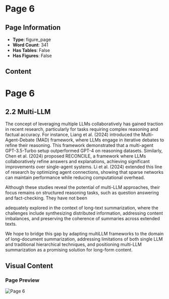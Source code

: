 # Page 6

## Page Information

- **Type**: figure_page
- **Word Count**: 341
- **Has Tables**: False
- **Has Figures**: False

## Content

# Page 6

## 2.2 Multi-LLM

The concept of leveraging multiple LLMs collaboratively has gained traction in recent research, particularly for tasks requiring complex reasoning and factual accuracy. For instance, Liang et al. (2024) introduced the Multi-Agent-Debate (MAD) framework, where LLMs engage in iterative debates to refine their reasoning. This framework demonstrated that a multi-agent GPT-3.5-Turbo setup outperformed GPT-4 on reasoning datasets. Similarly, Chen et al. (2024) proposed RECONCILE, a framework where LLMs collaboratively refine answers and explanations, achieving significant improvements over single-agent systems. Li et al. (2024) extended this line of research by optimizing agent connections, showing that sparse networks can maintain performance while reducing computational overhead.

Although these studies reveal the potential of multi-LLM approaches, their focus remains on structured reasoning tasks, such as question answering and fact-checking. They have not been

adequately explored in the context of long-text summarization, where the challenges include synthesizing distributed information, addressing content imbalances, and preserving the coherence of summaries across extended texts.

We hope to bridge this gap by adapting multiLLM frameworks to the domain of long-document summarization, addressing limitations of both single LLM and traditional hierarchical techniques, and positioning multi-LLM summarization as a promising solution for long-form content.

## Visual Content

### Page Preview

![Page 6](/projects/llms/images/MultiLLM_Text_Summarization_page_6.png)
